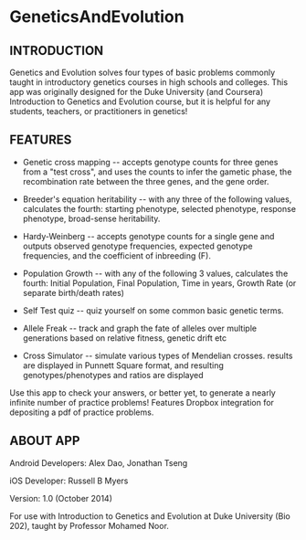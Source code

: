 GeneticsAndEvolution
====================
INTRODUCTION
------------------------------------
Genetics and Evolution solves four types of basic problems commonly taught in introductory genetics
courses in high schools and colleges. This app was originally designed for the Duke University (and
Coursera) Introduction to Genetics and Evolution course, but it is helpful for any students,
teachers, or practitioners in genetics!

FEATURES
-------------------------------------
* Genetic cross mapping -- accepts genotype counts for three genes from a "test cross", and uses the
counts to infer the gametic phase, the recombination rate between the three genes, and the gene order.

* Breeder's equation heritability -- with any three of the following values, calculates the fourth:
starting phenotype, selected phenotype, response phenotype, broad-sense heritability.

* Hardy-Weinberg -- accepts genotype counts for a single gene and outputs observed genotype
frequencies, expected genotype frequencies, and the coefficient of inbreeding (F).

* Population Growth -- with any of the following 3 values, calculates the fourth: Initial
Population, Final Population, Time in years, Growth Rate (or separate birth/death rates)

* Self Test quiz -- quiz yourself on some common basic genetic terms.

* Allele Freak -- track and graph the fate of alleles over multiple generations based on relative
fitness, genetic drift etc

* Cross Simulator -- simulate various types of Mendelian crosses. results are displayed in Punnett
Square format, and resulting genotypes/phenotypes and ratios are displayed

Use this app to check your answers, or better yet, to generate a nearly infinite number of practice
problems! Features Dropbox integration for depositing a pdf of practice problems.

ABOUT APP
---------------------------------------------------

Android Developers: Alex Dao, Jonathan Tseng

iOS Developer: Russell B Myers

Version: 1.0 (October 2014)

For use with Introduction to Genetics and Evolution at Duke University (Bio 202), taught by
Professor Mohamed Noor.